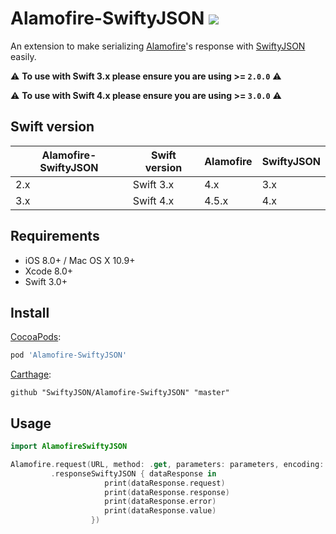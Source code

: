 # Alamofire-SwiftyJSON ![](https://travis-ci.org/SwiftyJSON/Alamofire-SwiftyJSON.svg?branch=master)

An extension to make serializing [Alamofire](https://github.com/Alamofire/Alamofire)'s response with [SwiftyJSON](https://github.com/SwiftyJSON/SwiftyJSON) easily.

⚠️ **To use with Swift 3.x please ensure you are using >= `2.0.0`** ⚠️

⚠️ **To use with Swift 4.x please ensure you are using >= `3.0.0`** ⚠️

## Swift version

Alamofire-SwiftyJSON | Swift version | Alamofire | SwiftyJSON
-------------        | --------------| ----------| ----------
2.x                  | Swift 3.x     |    4.x    |  3.x
3.x                  | Swift 4.x     |    4.5.x  |  4.x

## Requirements

- iOS 8.0+ / Mac OS X 10.9+
- Xcode 8.0+
- Swift 3.0+

## Install

[CocoaPods](https://cocoapods.org/):

```ruby
pod 'Alamofire-SwiftyJSON'
```

[Carthage](https://github.com/Carthage/Carthage):

```
github "SwiftyJSON/Alamofire-SwiftyJSON" "master"
```

## Usage
```swift
import AlamofireSwiftyJSON
```

```swift
Alamofire.request(URL, method: .get, parameters: parameters, encoding: URLEncoding.default)
         .responseSwiftyJSON { dataResponse in
                     print(dataResponse.request)
                     print(dataResponse.response)
                     print(dataResponse.error)
                     print(dataResponse.value)
                  })
```
